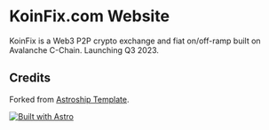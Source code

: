 # KoinFix.com Website

KoinFix is a Web3 P2P crypto exchange and fiat on/off-ramp built on Avalanche C-Chain. Launching Q3 2023.

## Credits

Forked from [Astroship Template](https://web3templates.com/templates/astroship-starter-website-template-for-astro).

[![Built with Astro](https://astro.badg.es/v1/built-with-astro.svg)](https://astro.build)